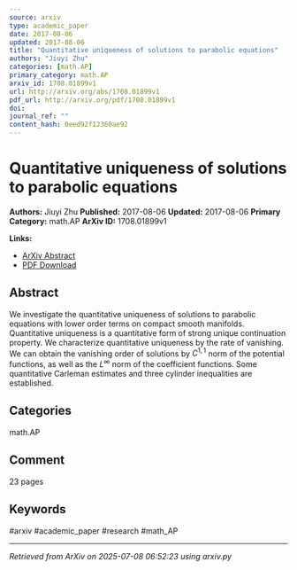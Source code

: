 ```yaml
---
source: arxiv
type: academic_paper
date: 2017-08-06
updated: 2017-08-06
title: "Quantitative uniqueness of solutions to parabolic equations"
authors: "Jiuyi Zhu"
categories: [math.AP]
primary_category: math.AP
arxiv_id: 1708.01899v1
url: http://arxiv.org/abs/1708.01899v1
pdf_url: http://arxiv.org/pdf/1708.01899v1
doi:
journal_ref: ""
content_hash: 0eed92f12360ae92
---
```


# Quantitative uniqueness of solutions to parabolic equations

**Authors:** Jiuyi Zhu
**Published:** 2017-08-06
**Updated:** 2017-08-06
**Primary Category:** math.AP
**ArXiv ID:** 1708.01899v1

**Links:**
- [ArXiv Abstract](http://arxiv.org/abs/1708.01899v1)
- [PDF Download](http://arxiv.org/pdf/1708.01899v1)


## Abstract

We investigate the quantitative uniqueness of solutions to parabolic
equations with lower order terms on compact smooth manifolds. Quantitative
uniqueness is a quantitative form of strong unique continuation property. We
characterize quantitative uniqueness by the rate of vanishing. We can obtain
the vanishing order of solutions by $C^{1, 1}$ norm of the potential functions,
as well as the $L^\infty$ norm of the coefficient functions. Some quantitative
Carleman estimates and three cylinder inequalities are established.

## Categories

math.AP



## Comment

23 pages


## Keywords

#arxiv #academic_paper #research #math_AP

---
*Retrieved from ArXiv on 2025-07-08 06:52:23 using arxiv.py*
